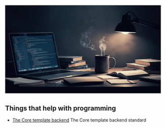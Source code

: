 # ![assets - 2025](/assets/images/things(75)-1.png)

## Things that help with programming

* [The Core template backend](./download/The-Core-template-backend.zip) The Core template backend standard